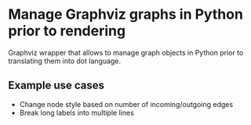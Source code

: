 # Manage Graphviz graphs in Python prior to rendering

Graphviz wrapper that allows to manage graph objects in Python prior to
translating them into dot language.

## Example use cases

- Change node style based on number of incoming/outgoing edges
- Break long labels into multiple lines
